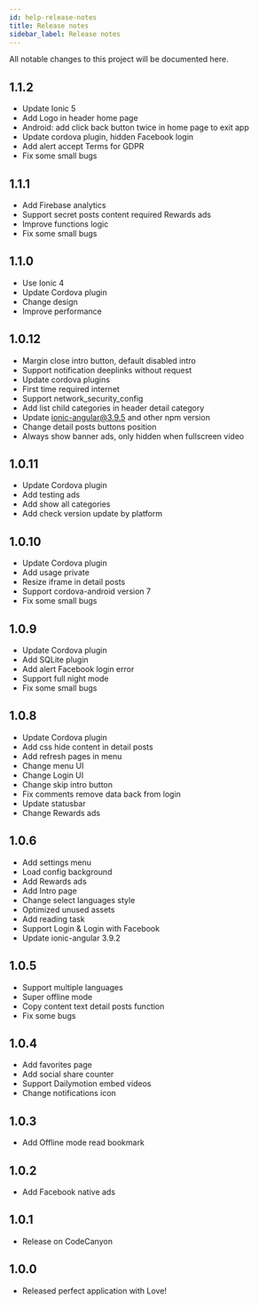 ```yaml
---
id: help-release-notes
title: Release notes
sidebar_label: Release notes
---
```


All notable changes to this project will be documented here.

## 1.1.2
- Update Ionic 5
- Add Logo in header home page
- Android: add click back button twice in home page to exit app
- Update cordova plugin, hidden Facebook login
- Add alert accept Terms for GDPR
- Fix some small bugs

## 1.1.1
- Add Firebase analytics
- Support secret posts content required Rewards ads
- Improve functions logic
- Fix some small bugs

## 1.1.0
- Use Ionic 4 
- Update Cordova plugin
- Change design
- Improve performance

## 1.0.12 
- Margin close intro button, default disabled intro 
- Support notification deeplinks without request 
- Update cordova plugins 
- First time required internet 
- Support network_security_config 
- Add list child categories in header detail category 
- Update ionic-angular@3.9.5 and other npm version 
- Change detail posts buttons position 
- Always show banner ads, only hidden when fullscreen video 

## 1.0.11
- Update Cordova plugin 
- Add testing ads 
- Add show all categories 
- Add check version update by platform 

## 1.0.10 
- Update Cordova plugin 
- Add usage private 
- Resize iframe in detail posts 
- Support cordova-android version 7 
- Fix some small bugs 

## 1.0.9 
- Update Cordova plugin 
- Add SQLite plugin 
- Add alert Facebook login error 
- Support full night mode 
- Fix some small bugs 

## 1.0.8 
- Update Cordova plugin 
- Add css hide content in detail posts 
- Add refresh pages in menu 
- Change menu UI 
- Change Login UI 
- Change skip intro button 
- Fix comments remove data back from login 
- Update statusbar 
- Change Rewards ads 

## 1.0.6 
- Add settings menu 
- Load config background 
- Add Rewards ads 
- Add Intro page 
- Change select languages style 
- Optimized unused assets 
- Add reading task 
- Support Login & Login with Facebook 
- Update ionic-angular 3.9.2 

## 1.0.5 
- Support multiple languages 
- Super offline mode 
- Copy content text detail posts function 
- Fix some bugs 

## 1.0.4 
- Add favorites page 
- Add social share counter 
- Support Dailymotion embed videos 
- Change notifications icon 

## 1.0.3 
- Add Offline mode read bookmark 

## 1.0.2 
- Add Facebook native ads 

## 1.0.1 
- Release on CodeCanyon 

## 1.0.0
- Released perfect application with Love!